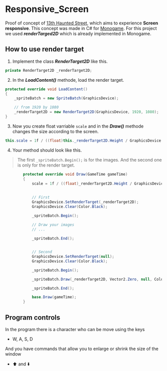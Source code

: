 # Responsive_Screen

Proof of concept of [13th Haunted Street](https://github.com/AlecInfo/13th_Haunted_Street), which aims to experience **Screen responsive**. This concept was made in C# for [Monogame](https://www.monogame.net/). For this project we used ***renderTarged2D*** which is already implemented in Monogame.

## How to use render target

1. Implement the class ***RenderTarget2D*** like this.
```cs
private RenderTarget2D _renderTarget2D;
```

2. In the ***LoadContent()*** methode, load the render target.
```cs
protected override void LoadContent()
{
    _spriteBatch = new SpriteBatch(GraphicsDevice);

    // from 1920 by 1080
    _renderTarget2D = new RenderTarget2D(GraphicsDevice, 1920, 1080);
}
```

3. Now you create float varriable `scale` and in the ***Draw()*** methode changes the size according to the screen.
```cs
this.scale = 1f / ((float)this._renderTarget2D.Height / GraphicsDevice.Viewport.Height);
```

4. Your method should look like this.
> The first `_spriteBatch.Begin();` is for the images. And the second one is only for the render target.

```cs
        protected override void Draw(GameTime gameTime)
        {
            scale = 1f / ((float)_renderTarget2D.Height / GraphicsDevice.Viewport.Height);
            
            
            // First 
            GraphicsDevice.SetRenderTarget(_renderTarget2D);
            GraphicsDevice.Clear(Color.Black);

            _spriteBatch.Begin();

            // Draw your images 
            // ...
            
            _spriteBatch.End();


            // Second
            GraphicsDevice.SetRenderTarget(null);
            GraphicsDevice.Clear(Color.Black);

            _spriteBatch.Begin();

            _spriteBatch.Draw(_renderTarget2D, Vector2.Zero, null, Color.White, 0f, Vector2.Zero, scale, SpriteEffects.None, 0f);

            _spriteBatch.End();

            base.Draw(gameTime);
        }
```

## Program controls

In the program there is a character who can be move using the keys
- W, A, S, D

And you have commands that allow you to enlarge or shrink the size of the window
- ⬆️ and ⬇️
